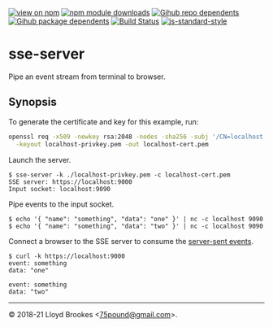 [![view on npm](https://badgen.net/npm/v/sse-server)](https://www.npmjs.org/package/sse-server)
[![npm module downloads](https://badgen.net/npm/dt/sse-server)](https://www.npmjs.org/package/sse-server)
[![Gihub repo dependents](https://badgen.net/github/dependents-repo/75lb/sse-server)](https://github.com/75lb/sse-server/network/dependents?dependent_type=REPOSITORY)
[![Gihub package dependents](https://badgen.net/github/dependents-pkg/75lb/sse-server)](https://github.com/75lb/sse-server/network/dependents?dependent_type=PACKAGE)
[![Build Status](https://travis-ci.org/75lb/sse-server.svg?branch=master)](https://travis-ci.org/75lb/sse-server)
[![js-standard-style](https://img.shields.io/badge/code%20style-standard-brightgreen.svg)](https://github.com/feross/standard)

# sse-server

Pipe an event stream from terminal to browser.

## Synopsis

To generate the certificate and key for this example, run:
```bash
openssl req -x509 -newkey rsa:2048 -nodes -sha256 -subj '/CN=localhost' \
  -keyout localhost-privkey.pem -out localhost-cert.pem

```

Launch the server.

```
$ sse-server -k ./localhost-privkey.pem -c localhost-cert.pem
SSE server: https://localhost:9000 
Input socket: localhost:9090
```

Pipe events to the input socket.

```
$ echo '{ "name": "something", "data": "one" }' | nc -c localhost 9090
$ echo '{ "name": "something", "data": "two" }' | nc -c localhost 9090
```

Connect a browser to the SSE server to consume the [server-sent events](https://developer.mozilla.org/en-US/docs/Web/API/Server-sent_events/Using_server-sent_events).

```
$ curl -k https://localhost:9000
event: something
data: "one"

event: something
data: "two"
```

* * *

&copy; 2018-21 Lloyd Brookes \<75pound@gmail.com\>.
